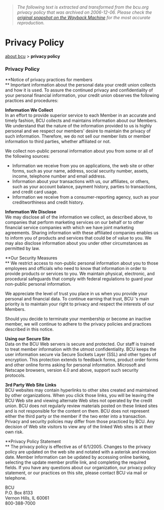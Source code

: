 > *The following text is extracted and transformed from the bcu.org privacy policy that was archived on 2006-12-06. Please check the [original snapshot on the Wayback Machine](https://web.archive.org/web/20061206092028id_/http%3A//www.bcu.org/PrivacyandSecurity.aspx) for the most accurate reproduction.*

# Privacy Policy

[about bcu](https://web.archive.org/web/20061206092028id_/http%3A//www.bcu.org/aboutbcu.aspx) > **privacy policy**

### Privacy Policy

**Notice of privacy practices for members  
** Important information about the personal data your credit union collects and how it is used. To assure the continued privacy and confidentiality of your personal financial information, your credit union observes the following practices and procedures:

**Information We Collect**  
In an effort to provide superior service to each Member in an accurate and timely fashion, BCU collects and maintains information about our Members. We understand that the nature of the information provided to us is highly personal and we respect our members' desire to maintain the privacy of such information. Therefore, we do not sell our member lists or member information to third parties, whether affiliated or not.

We collect non-public personal information about you from some or all of the following sources:

  * Information we receive from you on applications, the web site or other forms, such as your name, address, social security number, assets, income, telephone number and email address.
  * Information about your transactions with us, our affiliates, or others, such as your account balance, payment history, parties to transactions, and credit card usage.
  * Information we receive from a consumer-reporting agency, such as your creditworthiness and credit history. 



**Information We Disclose**  
We may disclose all of the information we collect, as described above, to companies that perform marketing services on our behalf or to other financial service companies with which we have joint marketing agreements. Sharing information with these affiliated companies enables us to inform you of products and services that could be of value to you. We may also disclose information about you under other circumstances as permitted by law.

**Our Security Measures  
** We restrict access to non-public personal information about you to those employees and officials who need to know that information in order to provide products or services to you. We maintain physical, electronic, and procedural safeguards that comply with federal regulations to guard your non-public personal information.

We appreciate the level of trust you place in us when you provide your personal and financial data. To continue earning that trust, BCU 's main priority is to maintain your right to privacy and respect the interests of our Members.

Should you decide to terminate your membership or become an inactive member, we will continue to adhere to the privacy policies and practices described in this notice.

**Using our Secure Site**  
Data on the BCU Web servers is secure and protected. Our staff is trained to treat member information with the utmost confidentiality. BCU keeps the user information secure via Secure Sockets Layer (SSL) and other types of encryption. This protection extends to feedback forms, product order forms and other online forms asking for personal information. Microsoft and Netscape browsers, version 4.0 and above, support such security protocols. 

**3rd Party Web Site Links**  
BCU websites may contain hyperlinks to other sites created and maintained by other organizations. When you click those links, you will be leaving the BCU Web site and viewing alternate Web sites not operated by the credit union. BCU does not regularly review materials posted on these linked sites and is not responsible for the content on them. BCU does not represent either the third party or the member if the two enter into a transaction. Privacy and security policies may differ from those practiced by BCU. Any decision of Web site visitors to view any of the linked Web sites is at their own risk.

**Privacy Policy Statement  
** The privacy policy is effective as of 6/1/2005. Changes to the privacy policy are updated on the web site and notated with a asterisk and revision date. Member Information can be updated by accessing online banking, selecting the update member profile link, and completing the required fields. If you have any questions about our organization, our privacy policy statement, or our practices on this site, please contact BCU via mail or telephone.

BCU  
P.O. Box 8133  
Vernon Hills, IL 60061  
800-388-7000
